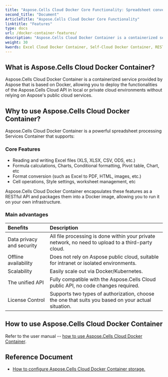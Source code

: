```yaml
---
title: "Aspose.Cells Cloud Docker Core Functionality: Spreadsheet conversion, merged, splitting, protecting, data processing, and more."
second_title: "Document"
ArticleTitle: "Aspose.Cells Cloud Docker Core Functionality"
linktitle: "Features"
type: docs
url: /docker-container-features/
description: "Aspose.Cells Cloud Docker Container is a containerized service provided by Aspose that is based on Docker, allowing you to deploy the functionalities of the Aspose.Cells Cloud API in local or private cloud environments without relying on Aspose's public cloud services."
weight: 30
kwords: Excel Cloud Docker Container, Self-Cloud Docker Container, REST Docker Container, Spreadsheet, PDF, CSV, Json, Markdown, Docker Image, Docker Container
---
```


## What is Aspose.Cells Cloud Docker Container?

Aspose.Cells Cloud Docker Container is a containerized service provided by Aspose that is based on Docker, allowing you to deploy the functionalities of the Aspose.Cells Cloud API in local or private cloud environments without relying on Aspose's public cloud services.

## Why to use Aspose.Cells Cloud Docker Container?

Aspose.Cells Cloud Docker Container is a powerful spreadsheet processing Services Container that supports:

### Core Features

- Reading and writing Excel files (XLS, XLSX, CSV, ODS, etc.)
- Formula calculations, Charts, Conditional formatting, Pivot table, Chart, etc
- Format conversion (such as Excel to PDF, HTML, images, etc.)
- Cell operations, Style settings, worksheet management, etc

Aspose.Cells Cloud Docker Container encapsulates these features as a RESTful API and packages them into a Docker image, allowing you to run it on your own infrastructure.

### Main advantages

| Benefits  | Description |
| :- | :- |
| Data privacy and security | All file processing is done within your private network, no need to upload to a third-party cloud. |
| Offline availability | Does not rely on Aspose public cloud, suitable for intranet or isolated environments. |
| Scalability | Easily scale out via Docker/Kubernetes. |
| The unified API | Fully compatible with the Aspose.Cells Cloud public API, no code changes required. |
| License Control | Supports two types of authorization, choose the one that suits you based on your actual situation. |

## How to use Aspose.Cells Cloud Docker Container

Refer to the user manual -- [how to use Aspose.Cells Cloud Docker Container](https://docs.aspose.cloud/cells/docker-developer-guide/#run-asposecells-cloud-docker-container).

## Reference Document

- [How to configure Aspose.Cells Cloud Docker Container storage.](https://docs.aspose.cloud/cells/docker/storage/)

